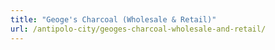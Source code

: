 ```yaml
---
title: "Geoge's Charcoal (Wholesale & Retail)"
url: /antipolo-city/geoges-charcoal-wholesale-and-retail/
---
```

